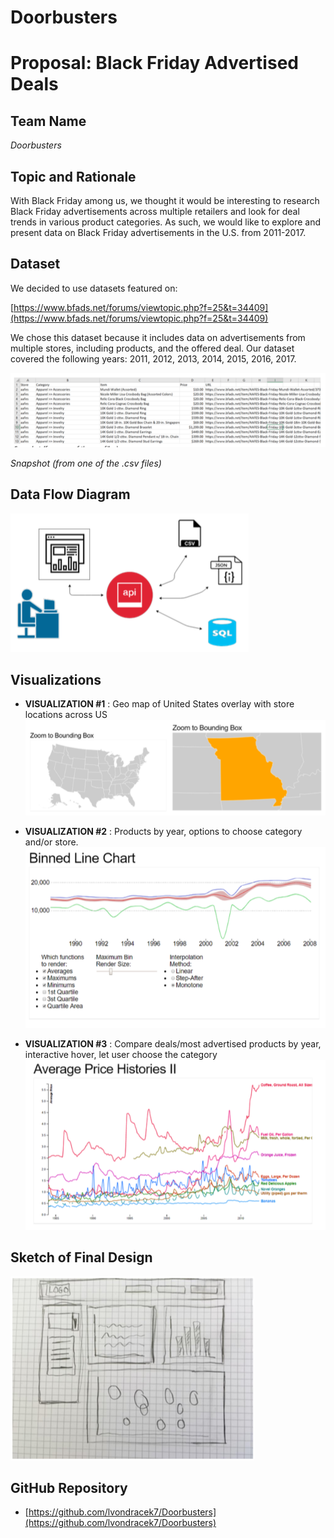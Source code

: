 # Doorbusters

# Proposal: Black Friday Advertised Deals

## Team Name

_Doorbusters_

## Topic and Rationale

With Black Friday among us, we thought it would be interesting to research Black Friday advertisements
across multiple retailers and look for deal trends in various product categories. As such, we would like to
explore and present data on Black Friday advertisements in the U.S. from 2011-2017.

## Dataset

We decided to use datasets featured on:

[https://www.bfads.net/forums/viewtopic.php?f=25&t=34409](https://www.bfads.net/forums/viewtopic.php?f=25&t=34409)

We chose this dataset because it includes data on advertisements from multiple stores, including
products, and the offered deal. Our dataset covered the following years: 2011, 2012, 2013, 2014, 2015,
2016, 2017.

![bfa.01png](Proposal/Resources/bfa.01.png)

_Snapshot (from one of the .csv files)_

## Data Flow Diagram
![bfa.02.png](Proposal/Resources/bfa.02.png)

## Visualizations

- **VISUALIZATION #1** : Geo map of United States overlay with store locations across US![bfa.03.png](Proposal/Resources/bfa.03.png)

- **VISUALIZATION #2** : Products by year, options to choose category and/or store.![bfa.04.png](Proposal/Resources/bfa.04.png)

- **VISUALIZATION #3** : Compare deals/most advertised products by year, interactive hover, let user choose
the category![bfa.05.png](Proposal/Resources/bfa.05.png)

## Sketch of Final Design
![bfa.06.png](Proposal/Resources/bfa.06.png)

## GitHub Repository

- [https://github.com/lvondracek7/Doorbusters](https://github.com/lvondracek7/Doorbusters)

